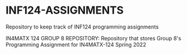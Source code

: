# INF124-ASSIGNMENTS
Repository to keep track of INF124 programming assignments

IN4MATX 124 GROUP 8 REPOSITORY:
Repository that stores Group 8's Programming Assignment for IN4MATX-124 Spring 2022
